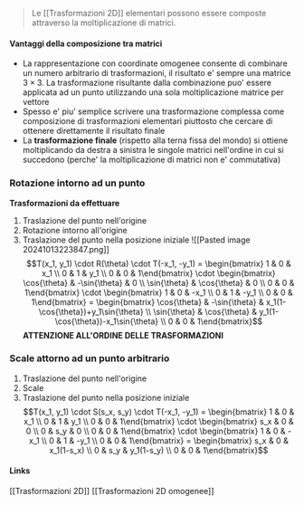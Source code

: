 >Le [[Trasformazioni 2D]] elementari possono essere composte attraverso la moltiplicazione di matrici.

#### Vantaggi della composizione tra matrici
- La rappresentazione con coordinate omogenee consente di combinare un numero arbitrario di trasformazioni, il risultato e' sempre una matrice $3 \times 3$. La trasformazione risultante dalla combinazione puo' essere applicata ad un punto utilizzando una sola moltiplicazione matrice per vettore
- Spesso e' piu' semplice scrivere una trasformazione complessa come composizione di trasformazioni elementari piuttosto che cercare di ottenere direttamente il risultato finale
- La **trasformazione finale** (rispetto alla terna fissa del mondo) si ottiene moltiplicando da destra a sinistra le singole matrici nell'ordine in cui si succedono (perche' la moltiplicazione di matrici non e' commutativa)


### Rotazione intorno ad un punto
**Trasformazioni da effettuare**
1. Traslazione del punto nell'origine
2. Rotazione intorno all'origine
3. Traslazione del punto nella posizione iniziale
![[Pasted image 20241013223847.png]]
$$T(x_1, y_1) \cdot R(\theta) \cdot T(-x_1, -y_1) = 
\begin{bmatrix} 1 & 0 & x_1 \\ 0 & 1 & y_1 \\ 0 & 0 & 1\end{bmatrix} \cdot
\begin{bmatrix} \cos{\theta} & -\sin{\theta} & 0 \\ \sin{\theta} & \cos{\theta} & 0 \\ 0 & 0 & 1\end{bmatrix} \cdot
\begin{bmatrix} 1 & 0 & -x_1 \\ 0 & 1 & -y_1 \\ 0 & 0 & 1\end{bmatrix}
= \begin{bmatrix} \cos{\theta} & -\sin{\theta} & x_1(1-\cos{\theta})+y_1\sin{\theta} \\ \sin{\theta} & \cos{\theta} & y_1(1-\cos{\theta})-x_1\sin{\theta} \\ 0 & 0 & 1\end{bmatrix}$$
**ATTENZIONE ALL'ORDINE DELLE TRASFORMAZIONI**

### Scale attorno ad un punto arbitrario
1. Traslazione del punto nell'origine
2. Scale
3. Traslazione del punto nella posizione iniziale
$$T(x_1, y_1) \cdot S(s_x, s_y) \cdot T(-x_1, -y_1) = 
\begin{bmatrix} 1 & 0 & x_1 \\ 0 & 1 & y_1 \\ 0 & 0 & 1\end{bmatrix} \cdot
\begin{bmatrix} s_x & 0 & 0 \\ 0 & s_y & 0 \\ 0 & 0 & 1\end{bmatrix} \cdot
\begin{bmatrix} 1 & 0 & -x_1 \\ 0 & 1 & -y_1 \\ 0 & 0 & 1\end{bmatrix}
= \begin{bmatrix} s_x & 0 & x_1(1-s_x) \\ 0 & s_y & y_1(1-s_y) \\ 0 & 0 & 1\end{bmatrix}$$

#### Links 
[[Trasformazioni 2D]]
[[Trasformazioni 2D omogenee]]